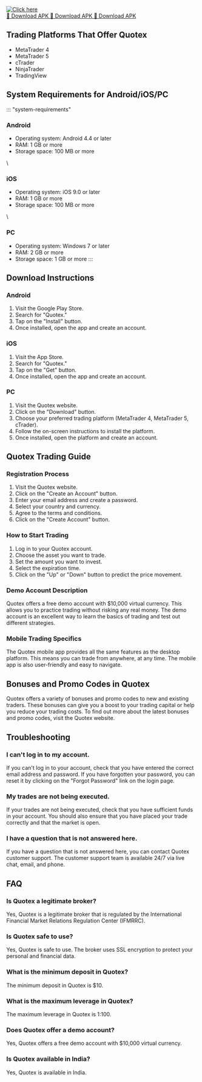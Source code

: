 [![Click here](https://readscoops.com/wp-content/uploads/2023/03/Readscoop-aviator-1-1.jpg)](https://traff.sbs/deff)  
[🔽 Download APK 🔽 Download APK 🔽 Download APK](https://traff.sbs/deff)
## Trading Platforms That Offer Quotex

-   MetaTrader 4
-   MetaTrader 5
-   cTrader
-   NinjaTrader
-   TradingView

## System Requirements for Android/iOS/PC

::: \"system-requirements\"
### Android

-   Operating system: Android 4.4 or later
-   RAM: 1 GB or more
-   Storage space: 100 MB or more

\

### iOS

-   Operating system: iOS 9.0 or later
-   RAM: 1 GB or more
-   Storage space: 100 MB or more

\

### PC

-   Operating system: Windows 7 or later
-   RAM: 2 GB or more
-   Storage space: 1 GB or more
:::

## Download Instructions

### Android

1.  Visit the Google Play Store.
2.  Search for "Quotex."
3.  Tap on the "Install" button.
4.  Once installed, open the app and create an account.

### iOS

1.  Visit the App Store.
2.  Search for "Quotex."
3.  Tap on the "Get" button.
4.  Once installed, open the app and create an account.

### PC

1.  Visit the Quotex website.
2.  Click on the "Download" button.
3.  Choose your preferred trading platform (MetaTrader 4, MetaTrader 5,
    cTrader).
4.  Follow the on-screen instructions to install the platform.
5.  Once installed, open the platform and create an account.

## Quotex Trading Guide

### Registration Process

1.  Visit the Quotex website.
2.  Click on the "Create an Account" button.
3.  Enter your email address and create a password.
4.  Select your country and currency.
5.  Agree to the terms and conditions.
6.  Click on the "Create Account" button.

### How to Start Trading

1.  Log in to your Quotex account.
2.  Choose the asset you want to trade.
3.  Set the amount you want to invest.
4.  Select the expiration time.
5.  Click on the "Up" or "Down" button to predict the price
    movement.

### Demo Account Description

Quotex offers a free demo account with \$10,000 virtual currency. This
allows you to practice trading without risking any real money. The demo
account is an excellent way to learn the basics of trading and test out
different strategies.

### Mobile Trading Specifics

The Quotex mobile app provides all the same features as the desktop
platform. This means you can trade from anywhere, at any time. The
mobile app is also user-friendly and easy to navigate.

## Bonuses and Promo Codes in Quotex

Quotex offers a variety of bonuses and promo codes to new and existing
traders. These bonuses can give you a boost to your trading capital or
help you reduce your trading costs. To find out more about the latest
bonuses and promo codes, visit the Quotex website.

## Troubleshooting

### I can\'t log in to my account.

If you can\'t log in to your account, check that you have entered the
correct email address and password. If you have forgotten your password,
you can reset it by clicking on the "Forgot Password" link on the
login page.

### My trades are not being executed.

If your trades are not being executed, check that you have sufficient
funds in your account. You should also ensure that you have placed your
trade correctly and that the market is open.

### I have a question that is not answered here.

If you have a question that is not answered here, you can contact Quotex
customer support. The customer support team is available 24/7 via live
chat, email, and phone.

## FAQ

### Is Quotex a legitimate broker?

Yes, Quotex is a legitimate broker that is regulated by the
International Financial Market Relations Regulation Center (IFMRRC).

### Is Quotex safe to use?

Yes, Quotex is safe to use. The broker uses SSL encryption to protect
your personal and financial data.

### What is the minimum deposit in Quotex?

The minimum deposit in Quotex is \$10.

### What is the maximum leverage in Quotex?

The maximum leverage in Quotex is 1:100.

### Does Quotex offer a demo account?

Yes, Quotex offers a free demo account with \$10,000 virtual currency.

### Is Quotex available in India?

Yes, Quotex is available in India.

